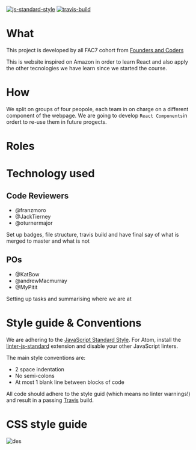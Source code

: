 [![js-standard-style](https://img.shields.io/badge/code%20style-standard-brightgreen.svg)](http://standardjs.com/)
[![travis-build](https://travis-ci.org/FAC7/amazon2.0.svg?branch=master)](https://travis-ci.org/FAC7/amazon2.0)

# What
This project is developed by all FAC7 cohort from [Founders and Coders](http://www.foundersandcoders.com/)

This is website inspired on Amazon in order to learn React and also apply the other tecnologies we have learn since we started the course.

# How
We split on groups of four peopole, each team in on charge on a different component of the webpage. We are going to develop ```React Components```in ordert to re-use them in future progects.

# Roles


# Technology used



## Code Reviewers

* @franzmoro
* @JackTierney
* @oturnermajor


Set up badges, file structure, travis build and have final say of what is merged to master and what is not

## POs

* @KatBow
* @andrewMacmurray
* @MyPitit

Setting up tasks and summarising where we are at

# Style guide & Conventions
We are adhering to the [JavaScript Standard Style](https://github.com/feross/standard). For Atom, install the [linter-js-standard](https://atom.io/packages/linter-js-standard) extension and disable your other JavaScript linters.

The main style conventions are:
* 2 space indentation
* No semi-colons
* At most 1 blank line between blocks of code

All code should adhere to the style guid (which means no linter warnings!) and result in a passing [Travis](https://travis-ci.org/FAC7/amazon2.0) build.

# CSS style guide

![des](https://cloud.githubusercontent.com/assets/2573931/13844160/e7efdbb2-ec2f-11e5-8869-ab5843efde22.png)
